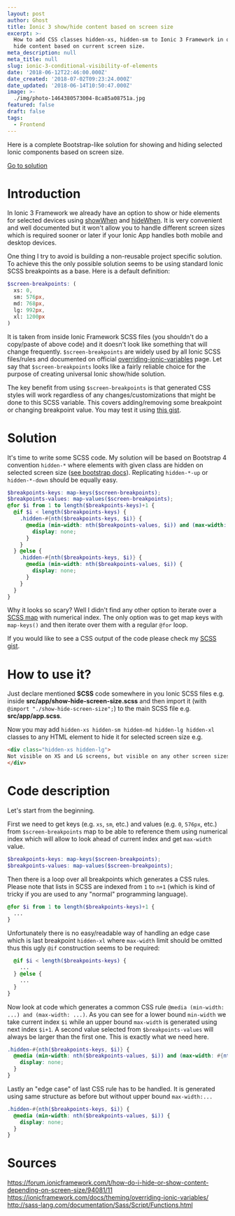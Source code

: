 ```yaml
---
layout: post
author: Ghost
title: Ionic 3 show/hide content based on screen size
excerpt: >-
  How to add CSS classes hidden-xs, hidden-sm to Ionic 3 Framework in order to
  hide content based on current screen size.
meta_description: null
meta_title: null
slug: ionic-3-conditional-visibility-of-elements
date: '2018-06-12T22:46:00.000Z'
date_created: '2018-07-02T09:23:24.000Z'
date_updated: '2018-06-14T10:50:47.000Z'
image: >-
  ./img/photo-1464380573004-8ca85a08751a.jpg
featured: false
draft: false
tags:
  - Frontend
---
```

Here is a complete Bootstrap-like solution for showing and hiding selected Ionic components based on screen size.

[Go to solution](#solution)
# Introduction
In Ionic 3 Framework we already have an option to show or hide elements for selected devices using [showWhen](https://ionicframework.com/docs/api/components/show-hide-when/ShowWhen/) and [hideWhen](https://ionicframework.com/docs/api/components/show-hide-when/HideWhen/). It is very convenient and well documented but it won't allow you to handle different screen sizes which is required sooner or later if your Ionic App handles both mobile and desktop devices.

One thing I try to avoid is building a non-reusable project specific solution. To achieve this the only possible solution seems to be using standard Ionic SCSS breakpoints as a base. Here is a default definition:
```scss
$screen-breakpoints: (
  xs: 0,
  sm: 576px,
  md: 768px,
  lg: 992px,
  xl: 1200px
)
```
It is taken from inside Ionic Framework SCSS files (you shouldn't do a copy/paste of above code) and it doesn't look like something that will change frequently. `$screen-breakpoints` are widely used by all Ionic SCSS files/rules and documented on official [overriding-ionic-variables](https://ionicframework.com/docs/theming/overriding-ionic-variables/) page. Let say that `$screen-breakpoints` looks like a fairly reliable choice for the purpose of creating universal Ionic show/hide solution.

The key benefit from using `$screen-breakpoints` is that generated CSS styles will work regardless of any changes/customizations that might be done to this SCSS variable. This covers adding/removing some breakpoint or changing breakpoint value. You may test it using [this gist](https://www.sassmeister.com/gist/d2af1ee566d454337663caa4b462c9b).

# Solution
It's time to write some SCSS code. My solution will be based on Bootstrap 4 convention `hidden-*` where elements with given class are hidden on selected screen size ([see bootstrap docs](https://v4-alpha.getbootstrap.com/layout/responsive-utilities/#available-classes)). Replicating `hidden-*-up` or `hidden-*-down` should be equally easy.

```scss
$breakpoints-keys: map-keys($screen-breakpoints);
$breakpoints-values: map-values($screen-breakpoints);
@for $i from 1 to length($breakpoints-keys)+1 {
  @if $i < length($breakpoints-keys) {
    .hidden-#{nth($breakpoints-keys, $i)} {
      @media (min-width: nth($breakpoints-values, $i)) and (max-width: #{nth($breakpoints-values, $i+1)}) {
        display: none;
      }
    }
  } @else {
    .hidden-#{nth($breakpoints-keys, $i)} {
      @media (min-width: nth($breakpoints-values, $i)) {
        display: none;
      }
    }
  }
}
```
Why it looks so scary? Well I didn't find any other option to iterate over a [SCSS map](http://sass-lang.com/documentation/Sass/Script/Functions.html) with numerical index. The only option was to get map keys with `map-keys()` and then iterate over them with a regular `@for` loop.

If you would like to see a CSS output of the code please check my [SCSS gist](https://www.sassmeister.com/gist/d2af1ee566d454337663caa4b462c9ba).

# How to use it?
Just declare mentioned **SCSS** code somewhere in you Ionic SCSS files e.g. inside **src/app/show-hide-screen-size.scss** and then import it (with `@import "./show-hide-screen-size";`) to the main SCSS file e.g. **src/app/app.scss**.

Now you may add `hidden-xs hidden-sm hidden-md hidden-lg hidden-xl` classes to any HTML element to hide it for selected screen size e.g.
```html
<div class="hidden-xs hidden-lg">
Not visible on XS and LG screens, but visible on any other screen sizes
</div>
```

# Code description
Let's start from the beginning.

First we need to get keys (e.g. `xs`, `sm`, etc.) and values (e.g. `0`, `576px`, etc.) from `$screen-breakpoints` map to be able to reference them using numerical index which will allow to look ahead of current index and get `max-width` value.
```scss
$breakpoints-keys: map-keys($screen-breakpoints);
$breakpoints-values: map-values($screen-breakpoints);
```

Then there is a loop over all breakpoints which generates a CSS rules. Please note that lists in SCSS are indexed from `1` to `n+1` (which is kind of tricky if you are used to any "normal" programming language).
```scss
@for $i from 1 to length($breakpoints-keys)+1 {
  ...
}
```

Unfortunately there is no easy/readable way of handling an edge case which is last breakpoint `hidden-xl` where `max-width` limit should be omitted thus this ugly `@if` construction seems to be required:
```scss
  @if $i < length($breakpoints-keys) {
    ...
  } @else {
    ...
  }
}
```

Now look at code which generates a common CSS rule `@media (min-width: ...) and (max-width: ...)`. As you can see for a lower bound `min-width` we take current index `$i` while an upper bound `max-width` is generated using next index `$i+1`. A second value selected from `$breakpoints-values` will always be larger than the first one. This is exactly what we need here.
```scss
.hidden-#{nth($breakpoints-keys, $i)} {
  @media (min-width: nth($breakpoints-values, $i)) and (max-width: #{nth($breakpoints-values, $i+1)}) {
    display: none;
  }
}
```

Lastly an "edge case" of last CSS rule has to be handled. It is generated using same structure as before but without upper bound `max-width:...`
```scss
.hidden-#{nth($breakpoints-keys, $i)} {
  @media (min-width: nth($breakpoints-values, $i)) {
    display: none;
  }
}
```

# Sources
https://forum.ionicframework.com/t/how-do-i-hide-or-show-content-depending-on-screen-size/94081/11
https://ionicframework.com/docs/theming/overriding-ionic-variables/
http://sass-lang.com/documentation/Sass/Script/Functions.html
